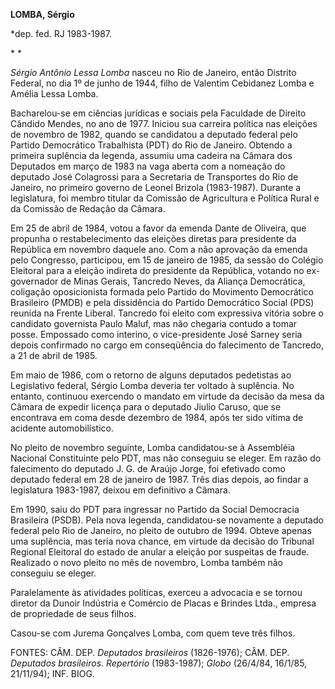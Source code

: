**LOMBA, Sérgio**

\*dep. fed. RJ 1983-1987.

* *

*Sérgio Antônio Lessa Lomba* nasceu no Rio de Janeiro, então Distrito
Federal, no dia 1º de junho de 1944, filho de Valentim Cebidanez Lomba e
Amélia Lessa Lomba.

Bacharelou-se em ciências jurídicas e sociais pela Faculdade de Direito
Cândido Mendes, no ano de 1977. Iniciou sua carreira política nas
eleições de novembro de 1982, quando se candidatou a deputado federal
pelo Partido Democrático Trabalhista (PDT) do Rio de Janeiro. Obtendo a
primeira suplência da legenda, assumiu uma cadeira na Câmara dos
Deputados em março de 1983 na vaga aberta com a nomeação do deputado
José Colagrossi para a Secretaria de Transportes do Rio de Janeiro, no
primeiro governo de Leonel Brizola (1983-1987). Durante a legislatura,
foi membro titular da Comissão de Agricultura e Política Rural e da
Comissão de Redação da Câmara.

Em 25 de abril de 1984, votou a favor da emenda Dante de Oliveira, que
propunha o restabelecimento das eleições diretas para presidente da
República em novembro daquele ano. Com a não aprovação da emenda pelo
Congresso, participou, em 15 de janeiro de 1985, da sessão do Colégio
Eleitoral para a eleição indireta do presidente da República, votando no
ex-governador de Minas Gerais, Tancredo Neves, da Aliança Democrática,
coligação oposicionista formada pelo Partido do Movimento Democrático
Brasileiro (PMDB) e pela dissidência do Partido Democrático Social (PDS)
reunida na Frente Liberal. Tancredo foi eleito com expressiva vitória
sobre o candidato governista Paulo Maluf, mas não chegaria contudo a
tomar posse. Empossado como interino, o vice-presidente José Sarney
seria depois confirmado no cargo em conseqüência do falecimento de
Tancredo, a 21 de abril de 1985.

Em maio de 1986, com o retorno de alguns deputados pedetistas ao
Legislativo federal, Sérgio Lomba deveria ter voltado à suplência. No
entanto, continuou exercendo o mandato em virtude da decisão da mesa da
Câmara de expedir licença para o deputado Jiulio Caruso, que se
encontrava em coma desde dezembro de 1984, após ter sido vítima de
acidente automobilístico.

No pleito de novembro seguinte, Lomba candidatou-se à Assembléia
Nacional Constituinte pelo PDT, mas não conseguiu se eleger. Em razão do
falecimento do deputado J. G. de Araújo Jorge, foi efetivado como
deputado federal em 28 de janeiro de 1987. Três dias depois, ao findar a
legislatura 1983-1987, deixou em definitivo a Câmara.

Em 1990, saiu do PDT para ingressar no Partido da Social Democracia
Brasileira (PSDB). Pela nova legenda, candidatou-se novamente a deputado
federal pelo Rio de Janeiro, no pleito de outubro de 1994. Obteve apenas
uma suplência, mas teria nova chance, em virtude da decisão do Tribunal
Regional Eleitoral do estado de anular a eleição por suspeitas de
fraude. Realizado o novo pleito no mês de novembro, Lomba também não
conseguiu se eleger.

Paralelamente às atividades políticas, exerceu a advocacia e se tornou
diretor da Dunoir Indústria e Comércio de Placas e Brindes Ltda.,
empresa de propriedade de seus filhos.

Casou-se com Jurema Gonçalves Lomba, com quem teve três filhos.

FONTES: CÂM. DEP. *Deputados brasileiros* (1826-1976); CÂM. DEP.
*Deputados brasileiros*. *Repertório* (1983-1987); *Globo* (26/4/84,
16/1/85, 21/11/94); INF. BIOG.

 
